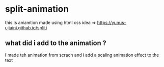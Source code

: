 # split-animation
this is aniamtion made using html css 
idea => https://yunus-ujjaini.github.io/split/ <br>

## what did i add to the animation ?
I made teh animation from scrach and i add a scaling animation effect to the text 

